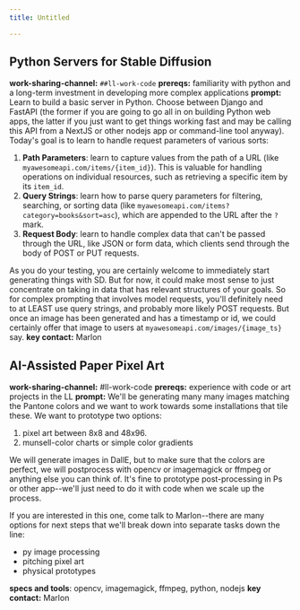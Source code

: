 ```yaml
---
title: Untitled

---
```


## Python Servers for Stable Diffusion
**work-sharing-channel:** `##ll-work-code`
**prereqs:** familiarity with python and a long-term investment in developing more complex applications
**prompt:** Learn to build a basic server in Python. Choose between Django and FastAPI (the former if you are going to go all in on building Python web apps, the latter if you just want to get things working fast and may be calling this API from a NextJS or other nodejs app or command-line tool anyway). Today's goal is to learn to handle request parameters of various sorts:
1. **Path Parameters**: learn to capture values from the path of a URL (like `myawesomeapi.com/items/{item_id}`). This is valuable for handling operations on individual resources, such as retrieving a specific item by its `item_id`.
2. **Query Strings**: learn how to parse query parameters for filtering, searching, or sorting data (like `myawesomeapi.com/items?category=books&sort=asc`), which are appended to the URL after the `?` mark.
3. **Request Body**: learn to handle complex data that can't be passed through the URL, like JSON or form data, which clients send through the body of POST or PUT requests.

As you do your testing, you are certainly welcome to immediately start generating things with SD. But for now, it could make most sense to just concentrate on taking in data that has relevant structures of your goals. So for complex prompting that involves model requests, you'll definitely need to at LEAST use query strings, and probably more likely POST requests. But once an image has been generated and has a timestamp or id, we could certainly offer that image to users at `myawesomeapi.com/images/{image_ts}` say.
**key contact:** Marlon


## AI-Assisted Paper Pixel Art

**work-sharing-channel:** #ll-work-code
**prereqs:** experience with code or art projects in the LL
**prompt:** We'll be generating many many images matching the Pantone colors and we want to work towards some installations that tile these. We want to prototype two options: 
1. pixel art between 8x8 and 48x96.
2. munsell-color charts or simple color gradients

We will generate images in DallE, but to make sure that the colors are perfect, we will postprocess with opencv or imagemagick or ffmpeg or anything else you can think of. It's fine to prototype post-processing in Ps or other app--we'll just need to do it with code when we scale up the process.

If you are interested in this one, come talk to Marlon--there are many options for next steps that we'll break down into separate tasks down the line:

- py image processing
- pitching pixel art
- physical prototypes

**specs and tools**: opencv, imagemagick, ffmpeg, python, nodejs
**key contact:** Marlon
